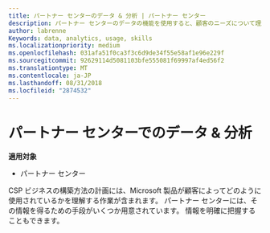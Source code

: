 ```yaml
---
title: パートナー センターのデータ & 分析 | パートナー センター
description: パートナー センターのデータの機能を使用すると、顧客のニーズについて理解を深めることができます
author: labrenne
Keywords: data, analytics, usage, skills
ms.localizationpriority: medium
ms.openlocfilehash: 031afa51f0ca3f3c6d9de34f55e58af1e96e229f
ms.sourcegitcommit: 92629114d5081103bfe555081f69997af4ed56f2
ms.translationtype: MT
ms.contentlocale: ja-JP
ms.lasthandoff: 08/31/2018
ms.locfileid: "2874532"
---
```

# <a name="data-and-analytics-in-partner-center"></a>パートナー センターでのデータ & 分析

**適用対象**

- パートナー センター

CSP ビジネスの構築方法の計画には、Microsoft 製品が顧客によってどのように使用されているかを理解する作業が含まれます。 パートナー センターには、その情報を得るための手段がいくつか用意されています。 情報を明確に把握することもできます。 